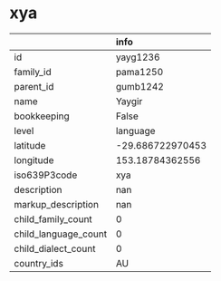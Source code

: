 # xya
|                      | info             |
|:---------------------|:-----------------|
| id                   | yayg1236         |
| family_id            | pama1250         |
| parent_id            | gumb1242         |
| name                 | Yaygir           |
| bookkeeping          | False            |
| level                | language         |
| latitude             | -29.686722970453 |
| longitude            | 153.18784362556  |
| iso639P3code         | xya              |
| description          | nan              |
| markup_description   | nan              |
| child_family_count   | 0                |
| child_language_count | 0                |
| child_dialect_count  | 0                |
| country_ids          | AU               |